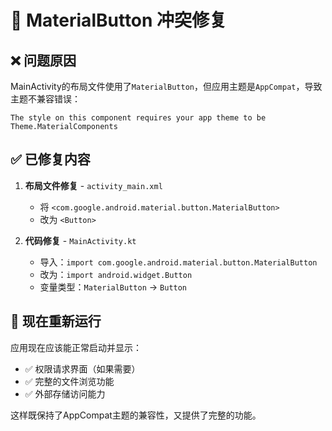 # 🔧 MaterialButton 冲突修复

## ❌ 问题原因
MainActivity的布局文件使用了`MaterialButton`，但应用主题是`AppCompat`，导致主题不兼容错误：
```
The style on this component requires your app theme to be Theme.MaterialComponents
```

## ✅ 已修复内容

1. **布局文件修复** - `activity_main.xml`
   - 将 `<com.google.android.material.button.MaterialButton>` 
   - 改为 `<Button>`

2. **代码修复** - `MainActivity.kt`
   - 导入：`import com.google.android.material.button.MaterialButton`
   - 改为：`import android.widget.Button`
   - 变量类型：`MaterialButton` → `Button`

## 🚀 现在重新运行

应用现在应该能正常启动并显示：
- ✅ 权限请求界面（如果需要）
- ✅ 完整的文件浏览功能
- ✅ 外部存储访问能力

这样既保持了AppCompat主题的兼容性，又提供了完整的功能。